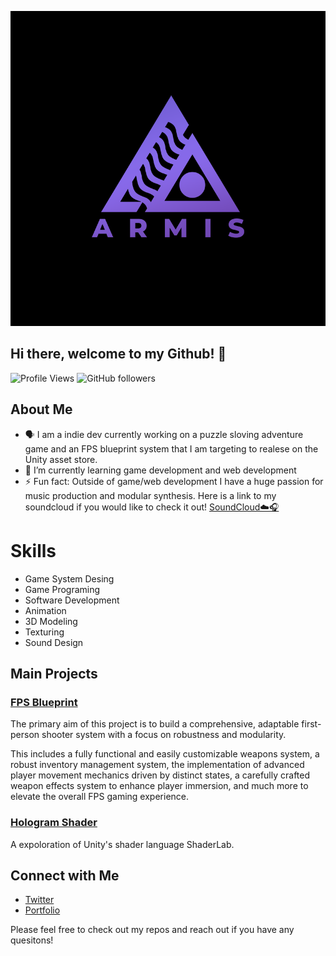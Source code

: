 ![Project Screenshot](Logo.png)
## Hi there, welcome to my Github! 👋
![Profile Views](https://komarev.com/ghpvc/?username=ArmisDev&color=green)
![GitHub followers](https://img.shields.io/github/followers/ArmisDev?label=Follow&style=social)

## About Me
- 🗣️ I am a indie dev currently working on a puzzle sloving adventure game and an FPS blueprint system that I am targeting to realese on the Unity asset store.
- 🌱 I’m currently learning game development and web development
- ⚡ Fun fact: Outside of game/web development I have a huge passion for music production and modular synthesis. Here is a link to my soundcloud if you would like to check it out! [SoundCloud☁️🎧](https://soundcloud.com/armisofficial)

# Skills
- Game System Desing
- Game Programing
- Software Development
- Animation
- 3D Modeling
- Texturing
- Sound Design

## Main Projects

### [FPS Blueprint](https://github.com/ArmisDev/FPS_Project)
The primary aim of this project is to build a comprehensive, adaptable first-person shooter system with a focus on robustness and modularity.

This includes a fully functional and easily customizable weapons system, a robust inventory management system, the implementation of advanced player movement mechanics driven by distinct states, a carefully crafted weapon effects system to enhance player immersion, and much more to elevate the overall FPS gaming experience.

### [Hologram Shader](https://github.com/ArmisDev/Hologram-Shader)
A expoloration of Unity's shader language ShaderLab.

## Connect with Me

- [Twitter](https://x.com/ItzArmis)
- [Portfolio](https://www.armisdev.com/)

Please feel free to check out my repos and reach out if you have any quesitons!

